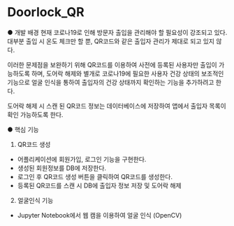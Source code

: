 # Doorlock_QR

● 개발 배경
현재 코로나19로 인해 방문자 출입을 관리해야 할 필요성이 강조되고 있다. 대부분 출입 시 온도 체크만 할 뿐, QR코드와 같은 출입자 관리가 제대로 되고 있지 않다.

이러한 문제점을 보완하기 위해 QR코드를 이용하여 사전에 등록된 사용자만 출입이 가능하도록 하며, 도어락 해제와 별개로 코로나19에 필요한 사용자 건강 상태의 보조적인 기능으로
얼굴 인식을 통하여 출입자의 건강 상태까지 확인하는 기능을 추가하려고 한다. 

도어락 해제 시 스캔 된 QR코드 정보는 데이터베이스에 저장하여 앱에서 출입자 목록이 확인 가능하도록 한다.


● 핵심 기능

 1) QR코드 생성
 - 어플리케이션에 회원가입, 로그인 기능을 구현한다.
 - 생성된 회원정보를 DB에 저장한다.
 - 로그인 후 QR코드 생성 버튼을 클릭하여 QR코드를 생성한다.
 - 등록된 QR코드를 스캔 시 DB에 출입자 정보 저장 및 도어락 해제
 
 2) 얼굴인식 기능
 - Jupyter Notebook에서 웹 캠을 이용하여 얼굴 인식 (OpenCV) 
